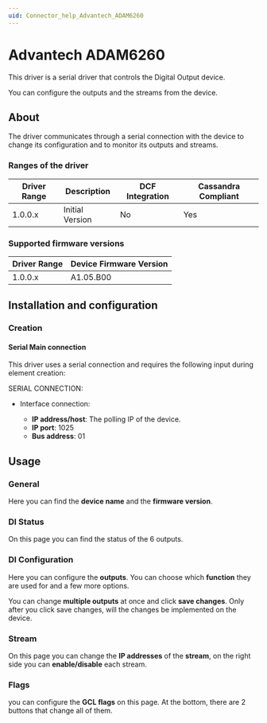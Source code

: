 ```yaml
---
uid: Connector_help_Advantech_ADAM6260
---
```


# Advantech ADAM6260

This driver is a serial driver that controls the Digital Output device.

You can configure the outputs and the streams from the device.

## About

The driver communicates through a serial connection with the device to change its configuration and to monitor its outputs and streams.

### Ranges of the driver

| **Driver Range** | **Description** | **DCF Integration** | **Cassandra Compliant** |
|------------------|-----------------|---------------------|-------------------------|
| 1.0.0.x          | Initial Version | No                  | Yes                     |

### Supported firmware versions

| **Driver Range** | **Device Firmware Version** |
|------------------|-----------------------------|
| 1.0.0.x          | A1.05.B00                   |

## Installation and configuration

### Creation

#### Serial Main connection

This driver uses a serial connection and requires the following input during element creation:

SERIAL CONNECTION:

- Interface connection:

  - **IP address/host**: The polling IP of the device.
  - **IP port**: 1025
  - **Bus address**: 01

## Usage

### General

Here you can find the **device name** and the **firmware version**.

### DI Status

On this page you can find the status of the 6 outputs.

### DI Configuration

Here you can configure the **outputs**. You can choose which **function** they are used for and a few more options.

You can change **multiple outputs** at once and click **save changes**. Only after you click save changes, will the changes be implemented on the device.

### Stream

On this page you can change the **IP addresses** of the **stream**, on the right side you can **enable/disable** each stream.

### Flags

you can configure the **GCL flags** on this page. At the bottom, there are 2 buttons that change all of them.
